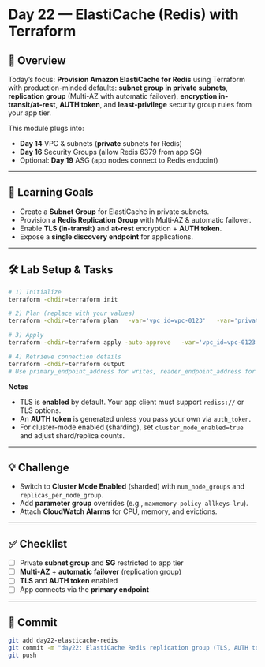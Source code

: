 # Day 22 — ElastiCache (Redis) with Terraform

## 📖 Overview
Today’s focus: **Provision Amazon ElastiCache for Redis** using Terraform with production-minded defaults: **subnet group in private subnets**, **replication group** (Multi-AZ with automatic failover), **encryption in-transit/at-rest**, **AUTH token**, and **least-privilege** security group rules from your app tier.

This module plugs into:
- **Day 14** VPC & subnets (**private** subnets for Redis)
- **Day 16** Security Groups (allow Redis 6379 from app SG)
- Optional: **Day 19** ASG (app nodes connect to Redis endpoint)

---

## 🎯 Learning Goals
- Create a **Subnet Group** for ElastiCache in private subnets.  
- Provision a **Redis Replication Group** with Multi‑AZ & automatic failover.  
- Enable **TLS (in-transit)** and **at-rest** encryption + **AUTH token**.  
- Expose a **single discovery endpoint** for applications.

---

## 🛠️ Lab Setup & Tasks

```bash
# 1) Initialize
terraform -chdir=terraform init

# 2) Plan (replace with your values)
terraform -chdir=terraform plan   -var='vpc_id=vpc-0123'   -var='private_subnet_ids=["subnet-a","subnet-b"]'   -var='app_security_group_ids=["sg-app123"]'   -var='node_type=cache.t3.micro'   -var='num_cache_clusters=2'   -var='multi_az_enabled=true'   -var='automatic_failover_enabled=true'

# 3) Apply
terraform -chdir=terraform apply -auto-approve   -var='vpc_id=vpc-0123'   -var='private_subnet_ids=["subnet-a","subnet-b"]'   -var='app_security_group_ids=["sg-app123"]'

# 4) Retrieve connection details
terraform -chdir=terraform output
# Use primary_endpoint_address for writes, reader_endpoint_address for reads (if provided).
```

**Notes**
- TLS is **enabled** by default. Your app client must support `rediss://` or TLS options.  
- An **AUTH token** is generated unless you pass your own via `auth_token`.  
- For cluster-mode enabled (sharding), set `cluster_mode_enabled=true` and adjust shard/replica counts.

---

## 💡 Challenge
- Switch to **Cluster Mode Enabled** (sharded) with `num_node_groups` and `replicas_per_node_group`.  
- Add **parameter group** overrides (e.g., `maxmemory-policy allkeys-lru`).  
- Attach **CloudWatch Alarms** for CPU, memory, and evictions.

---

## ✅ Checklist
- [ ] Private **subnet group** and **SG** restricted to app tier  
- [ ] **Multi‑AZ** + **automatic failover** (replication group)  
- [ ] **TLS** and **AUTH token** enabled  
- [ ] App connects via the **primary endpoint**

---

## 📌 Commit
```bash
git add day22-elasticache-redis
git commit -m "day22: ElastiCache Redis replication group (TLS, AUTH token, Multi-AZ) with Terraform"
git push
```
